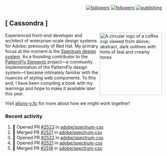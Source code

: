 <p align="right"><a rel="me" href="https://front-end.social/@castastrophe">
    <img alt="followers" title="Follow me on Mastodon" src="https://img.shields.io/mastodon/follow/109297102751309835?domain=https%3A%2F%2Ffront-end.social&label=Follow&logo=mastodon&logoColor=white&style=for-the-badge&labelColor=008080&color=006969"/></a>
  <a href="https://codepen.io/castastrophe/">
    <img alt="followers" title="Follow me on CodePen" src="https://img.shields.io/badge/16-1?color=640464&labelColor=7c007c&style=for-the-badge&logo=codepen&label=Follow"/></a>
<a href="https://castastrophe.medium.com/">
    <img alt="publishing" title="View articles on Medium" src="https://img.shields.io/badge/107-1?color=666&labelColor=444&label=subscribe&logo=medium&logoColor=white&style=for-the-badge"/></a>
</p>

## [&nbsp;Cassondra&nbsp;]

<img align="right" src="https://github-production-user-asset-6210df.s3.amazonaws.com/1840295/253016758-ba468774-1cd3-42c2-8f43-947b5eeb5edf.png" height="200" alt="A circular logo of a coffee cup viewed from above; abstract, dark outlines with hints of teal and creamy tones">

Experienced front-end developer and architect of enterprise-scale design systems for Adobe; previously of Red Hat. My primary focus at the moment is the [Spectrum design system](https://github.com/adobe/spectrum-css). As a founding contributor to the [PatternFly&nbsp;Elements](https://github.com/patternfly/patternfly-elements) project&mdash;a community implementation of the PatternFly design system&mdash;I became intimately familiar with the nuances of styling web components. To this end, I have been compiling a book with my learnings and hope to make it available later this year.

Visit [allons-y.llc](http://allons-y.llc/) for more about how we might work together!

### Recent activity

<!--START_SECTION:activity-->
1. 💪 Opened PR [#2523](https://github.com/adobe/spectrum-css/pull/2523) in [adobe/spectrum-css](https://github.com/adobe/spectrum-css)
2. 🎉 Merged PR [#2521](https://github.com/adobe/spectrum-css/pull/2521) in [adobe/spectrum-css](https://github.com/adobe/spectrum-css)
3. 💪 Opened PR [#2522](https://github.com/adobe/spectrum-css/pull/2522) in [adobe/spectrum-css](https://github.com/adobe/spectrum-css)
4. 💪 Opened PR [#2521](https://github.com/adobe/spectrum-css/pull/2521) in [adobe/spectrum-css](https://github.com/adobe/spectrum-css)
5. 🎉 Merged PR [#2518](https://github.com/adobe/spectrum-css/pull/2518) in [adobe/spectrum-css](https://github.com/adobe/spectrum-css)
<!--END_SECTION:activity-->
